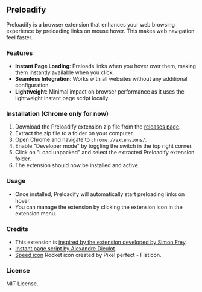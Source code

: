 ## Preloadify

Preloadify is a browser extension that enhances your web browsing experience by preloading links on mouse hover. This makes web navigation feel faster.

### Features
- **Instant Page Loading**: Preloads links when you hover over them, making them instantly available when you click.
- **Seamless Integration**: Works with all websites without any additional configuration.
- **Lightweight**: Minimal impact on browser performance as it uses the lightweight instant.page script locally.

### Installation (Chrome only for now)
1. Download the Preloadify extension zip file from the [releases page](https://github.com/1337Core/preloadify/releases).
2. Extract the zip file to a folder on your computer.
3. Open Chrome and navigate to `chrome://extensions/`.
4. Enable "Developer mode" by toggling the switch in the top right corner.
5. Click on "Load unpacked" and select the extracted Preloadify extension folder.
6. The extension should now be installed and active.

### Usage
- Once installed, Preloadify will automatically start preloading links on hover.
- You can manage the extension by clicking the extension icon in the extension menu.

### Credits
- This extension is [inspired by the extension developed by Simon Frey](https://github.com/simonfrey/faster-pageload-web-extensions).
- [Instant.page script by Alexandre Dieulot](https://dieulot.fr).
- [Speed icon](https://www.flaticon.com/free-icons/rocket) Rocket icon created by Pixel perfect - Flaticon.

### License
MIT License.
